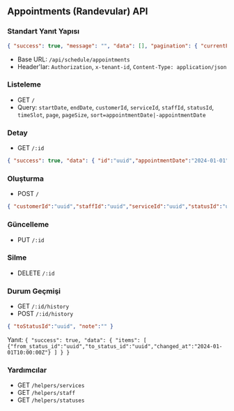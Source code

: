 ## Appointments (Randevular) API
### Standart Yanıt Yapısı
```json
{ "success": true, "message": "", "data": [], "pagination": { "currentPage":1, "totalPages":1, "totalItems":1, "itemsPerPage":20 }, "timestamp": "2024-01-01T10:00:00Z" }
```

- Base URL: `/api/schedule/appointments`
- Header'lar: `Authorization`, `x-tenant-id`, `Content-Type: application/json`

### Listeleme
- GET `/`
- Query: `startDate`, `endDate`, `customerId`, `serviceId`, `staffId`, `statusId`, `timeSlot`, `page`, `pageSize`, `sort=appointmentDate|-appointmentDate`

### Detay
- GET `/:id`
```json
{ "success": true, "data": { "id":"uuid","appointmentDate":"2024-01-01","startTime":"09:00","endTime":"09:30","customer":{"id":"uuid","fullName":""},"service":{"id":"uuid","title":"Gösterim","price":0,"duration":30},"staff":{"id":"uuid","fullName":""},"status":{"id":"uuid","displayName":"Planlandı","color":"#22c55e"},"history":[{"from":"Planlandı","to":"Tamamlandı","changedAt":"2024-01-01T10:00:00Z"}],"notes":"","price":0 } }
```

### Oluşturma
- POST `/`
```json
{ "customerId":"uuid","staffId":"uuid","serviceId":"uuid","statusId":"uuid","appointmentDate":"2024-01-01","startTime":"09:00","endTime":"09:30","notes":"","price":0 }
```

### Güncelleme
- PUT `/:id`

### Silme
- DELETE `/:id`

### Durum Geçmişi
- GET `/:id/history`
- POST `/:id/history`
```json
{ "toStatusId":"uuid", "note":"" }
```
Yanıt: `{ "success": true, "data": { "items": [ {"from_status_id":"uuid","to_status_id":"uuid","changed_at":"2024-01-01T10:00:00Z"} ] } }`

### Yardımcılar
- GET `/helpers/services`
- GET `/helpers/staff`
- GET `/helpers/statuses`

